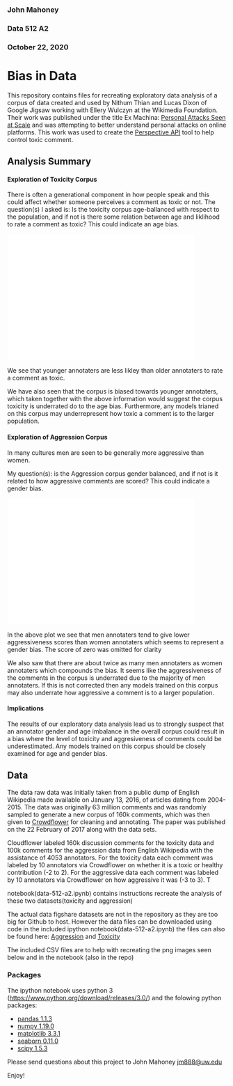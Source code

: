 
### John Mahoney
### Data 512 A2
### October 22, 2020

# Bias in Data
This repository contains files for recreating exploratory data analysis of a corpus of data created and used by Nithum Thian and Lucas Dixon of Google Jigsaw working with Ellery Wulczyn at the Wikimedia Foundation. Their work was published under the title Ex Machina: [Personal Attacks Seen at Scale](https://arxiv.org/pdf/1610.08914.pdf) and was attempting to better understand personal attacks on online platforms. This work was used to create the [Perspective API](https://www.perspectiveapi.com/#/home) tool to help control toxic comment.


## Analysis Summary

#### Exploration of Toxicity Corpus

There is often a generational component in how people speak and this could affect whether someone perceives a comment as toxic or not.
The question(s) I asked is: Is the toxicity corpus age-ballanced with respect to the population, and if not is there some relation between age and liklihood to rate a comment as toxic? This could indicate an age bias.

![Toxicity vs Age](https://github.com/jfm888/data-512/blob/main/data-512-a2/data512_a2_approximate_annotator_age_vs_rate_marking_a_comment_as_toxic.png)

We see that younger annotaters are less likley than older annotaters to rate a comment as toxic.

We have also seen that the corpus is biased towards younger annotaters, which taken together with the above information would suggest the corpus toxicity is underrated do to the age bias. Furthermore, any models trianed on this corpus may underrepresent how toxic a comment is to the larger population.

#### Exploration of Aggression Corpus

In many cultures men are seen to be generally more aggressive than women. 

My question(s): is the Aggression corpus gender balanced, and if not is it related to how aggressive comments are scored? This could indicate a gender bias.

![Aggression vs Gender](https://github.com/jfm888/data-512/blob/main/data-512-a2/data512_a2_percent_of_annotater_scores_by_score_and_gender.png)

In the above plot we see that men annotaters tend to give lower aggressiveness scores than women annotaters which seems to represent a gender bias. The score of zero was omitted for clarity

We also saw that there are about twice as many men annotaters as women annotaters which compounds the bias.  It seems like the aggressiveness of the comments in the corpus is underrated due to the majority of men annotaters. If this is not corrected then any models trained on this corpus may also underrate how aggressive a comment is to a larger population.

#### Implications

The results of our exploratory data analysis lead us to strongly suspect that an annotator gender and age imbalance in the overall corpus could result in a bias where the level of toxicity and aggresiveness of comments could be underestimated. Any models trained on this corpus should be closely examined for age and gender bias.

## Data

The data raw data was initially taken from a public dump of English Wikipedia made available on January 13, 2016, of articles dating from 2004-2015. The data was originally 63 million comments and was randomly sampled to generate a new corpus of 160k comments, which was then given to [Crowdflower](https://visit.figure-eight.com/People-Powered-Data-Enrichment_T) for cleaning and annotating. The paper was published on the 22 February of 2017 along with the data sets.

Cloudflower labeled 160k discussion comments for the toxicity data and 100k comments for the aggression data from English Wikipedia with the assistance of 4053 annotators. For the toxicity data each comment was labeled by 10 annotators via Crowdflower on whether it is a toxic or healthy contribution (-2 to 2). For the aggressive data each comment was labeled by 10 annotators via Crowdflower on how aggressive it was (-3 to 3). T

notebook(data-512-a2.ipynb) contains instructions recreate the analysis of these two datasets(toxicity and aggression)

The actual data figshare datasets are not in the repository as they are too big for Github to host. However the data files can be downloaded using code in the included ipython notebook(data-512-a2.ipynb) the files can also be found here: [Aggression](https://figshare.com/articles/Wikipedia_Talk_Labels_Aggression/4267550) and [Toxicity](https://figshare.com/articles/Wikipedia_Talk_Labels_Toxicity/4563973)

The included CSV files are to help with recreating the png images seen below and in the notebook (also in the repo)


### Packages
The ipython notebook uses python 3 (https://www.python.org/download/releases/3.0/) and the folowing python packages:
  - [pandas 1.1.3](https://pandas.pydata.org/)
  - [numpy 1.19.0](https://numpy.org/)
  - [matplotlib 3.3.1](https://matplotlib.org/)
  - [seaborn 0.11.0](https://seaborn.pydata.org/)
  - [scipy 1.5.3](https://docs.scipy.org/doc/scipy/reference/tutorial/stats.html)

Please send questions about this project to John Mahoney jm888@uw.edu

Enjoy!
